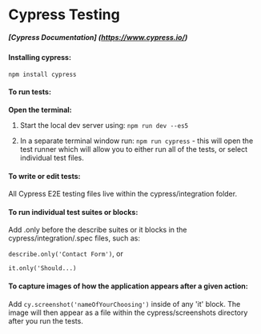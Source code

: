 # Cypress Testing

##### [Cypress Documentation] (https://www.cypress.io/)

#### Installing cypress:
`npm install cypress`

#### To run tests:
**Open the terminal:**

1. Start the local dev server using: `npm run dev --es5`

2. In a separate terminal window run: `npm run cypress` - this will open the test runner which will allow you to either run all of the tests, or select individual test files.

#### To write or edit tests:

All Cypress E2E testing files live within the cypress/integration folder.

#### To run individual test suites or blocks:

Add .only before the describe suites or it blocks in the cypress/integration/.spec files, such as:

`describe.only('Contact Form')`, or

`it.only('Should...)`

#### To capture images of how the application appears after a given action:

Add `cy.screenshot('nameOfYourChoosing')` inside of any 'it' block.
The image will then appear as a file within the cypress/screenshots directory after you run the tests.

